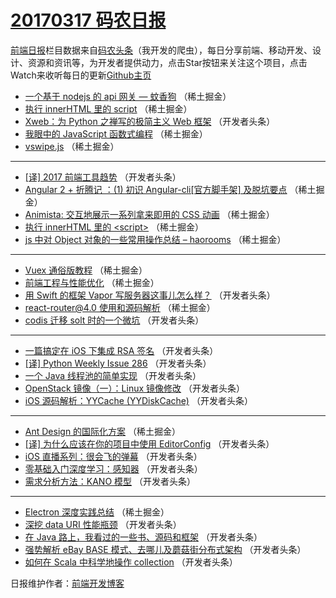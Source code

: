 # [20170317 码农日报](17.md)

[前端日报](https://qdkfweb.cn/c/news)栏目数据来自[码农头条](https://toutiao.qdkfweb.cn/)（我开发的爬虫），每日分享前端、移动开发、设计、资源和资讯等，为开发者提供动力，点击Star按钮来关注这个项目，点击Watch来收听每日的更新[Github主页](https://github.com/kujian/frontendDaily)
* [一个基于 nodejs 的 api 网关 &#8212; 蚊香狗](https://toutiao.qdkfweb.cn/30635.html) （稀土掘金）
* [执行 innerHTML 里的 script](https://toutiao.qdkfweb.cn/30627.html) （稀土掘金）
* [Xweb：为 Python 之禅写的极简主义 Web 框架](https://toutiao.qdkfweb.cn/30666.html) （开发者头条）
* [我眼中的 JavaScript 函数式编程](https://toutiao.qdkfweb.cn/30626.html) （稀土掘金）
* [vswipe.js](https://toutiao.qdkfweb.cn/30628.html) （稀土掘金）

***
* [[译] 2017 前端工具趋势](https://toutiao.qdkfweb.cn/30654.html) （开发者头条）
* [Angular 2 + 折腾记 ：(1) 初识 Angular-cli[官方脚手架] 及脱坑要点](https://toutiao.qdkfweb.cn/30629.html) （稀土掘金）
* [Animista: 交互地展示一系列拿来即用的 CSS 动画](https://toutiao.qdkfweb.cn/30630.html) （稀土掘金）
* [执行 innerHTML 里的 &lt;script&gt;](https://toutiao.qdkfweb.cn/30631.html) （稀土掘金）
* [js 中对 Object 对象的一些常用操作总结 &#8211; haorooms](https://toutiao.qdkfweb.cn/30632.html) （稀土掘金）

***
* [Vuex 通俗版教程](https://toutiao.qdkfweb.cn/30633.html) （稀土掘金）
* [前端工程与性能优化](https://toutiao.qdkfweb.cn/30623.html) （稀土掘金）
* [用 Swift 的框架 Vapor 写服务器这事儿怎么样？](https://toutiao.qdkfweb.cn/30676.html) （开发者头条）
* [react-router@4.0 使用和源码解析](https://toutiao.qdkfweb.cn/30625.html) （稀土掘金）
* [codis 迁移 solt 时的一个微坑](https://toutiao.qdkfweb.cn/30672.html) （开发者头条）

***
* [一篇搞定在 iOS 下集成 RSA 签名](https://toutiao.qdkfweb.cn/30673.html) （开发者头条）
* [[译] Python Weekly Issue 286](https://toutiao.qdkfweb.cn/30674.html) （开发者头条）
* [一个 Java 线程池的简单实现](https://toutiao.qdkfweb.cn/30653.html) （开发者头条）
* [OpenStack 镜像（一）：Linux 镜像修改](https://toutiao.qdkfweb.cn/30675.html) （开发者头条）
* [iOS 源码解析：YYCache (YYDiskCache)](https://toutiao.qdkfweb.cn/30677.html) （开发者头条）

***
* [Ant Design 的国际化方案](https://toutiao.qdkfweb.cn/30620.html) （稀土掘金）
* [[译] 为什么应该在你的项目中使用 EditorConfig](https://toutiao.qdkfweb.cn/30667.html) （开发者头条）
* [iOS 直播系列：很会飞的弹幕](https://toutiao.qdkfweb.cn/30668.html) （开发者头条）
* [零基础入门深度学习：感知器](https://toutiao.qdkfweb.cn/30669.html) （开发者头条）
* [需求分析方法：KANO 模型](https://toutiao.qdkfweb.cn/30670.html) （开发者头条）

***
* [Electron 深度实践总结](https://toutiao.qdkfweb.cn/30634.html) （稀土掘金）
* [深挖 data URI 性能瓶颈](https://toutiao.qdkfweb.cn/30671.html) （开发者头条）
* [在 Java 路上，我看过的一些书、源码和框架](https://toutiao.qdkfweb.cn/30651.html) （开发者头条）
* [强势解析 eBay BASE 模式、去哪儿及蘑菇街分布式架构](https://toutiao.qdkfweb.cn/30665.html) （开发者头条）
* [如何在 Scala 中科学地操作 collection](https://toutiao.qdkfweb.cn/30655.html) （开发者头条）

日报维护作者：[前端开发博客](https://qdkfweb.cn/) 
